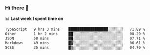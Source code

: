 ### Hi there 👋

<!--
**DBvc/DBvc** is a ✨ _special_ ✨ repository because its `README.md` (this file) appears on your GitHub profile.

Here are some ideas to get you started:

- 🔭 I’m currently working on ...
- 🌱 I’m currently learning ...
- 👯 I’m looking to collaborate on ...
- 🤔 I’m looking for help with ...
- 💬 Ask me about ...
- 📫 How to reach me: ...
- 😄 Pronouns: ...
- ⚡ Fun fact: ...
-->

📊 **Last week I spent time on**
<!--START_SECTION:waka-->

```txt
TypeScript   9 hrs 3 mins    ██████████████████░░░░░░░   71.89 %
Other        1 hr 2 mins     ██░░░░░░░░░░░░░░░░░░░░░░░   08.29 %
JSON         58 mins         ██░░░░░░░░░░░░░░░░░░░░░░░   07.71 %
Markdown     49 mins         █▓░░░░░░░░░░░░░░░░░░░░░░░   06.61 %
SCSS         35 mins         █▒░░░░░░░░░░░░░░░░░░░░░░░   04.70 %
```

<!--END_SECTION:waka-->
